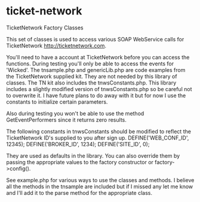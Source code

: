 ticket-network
==============

TicketNetwork Factory Classes

This set of classes is used to access various SOAP WebService calls
for TicketNetwork http://ticketnetwork.com.

You'll need to have a account at TicketNetwork before you can access
the functions. During testing you'll only be able to access the events for 'Wicked'.
The tnsample.php and genericLib.php are code examples from the TicketNetwork supplied kit. 
They are not needed by this library of classes. The TN kit also includes the tnwsConstants.php. 
This library includes a slightly modified version of tnwsConstants.php so be careful not to 
overwrite it. I have future plans to do away with it but for now I use the constants
to initialize certain parameters.

Also during testing you won't be able to use the method GetEventPerformers since it
returns zero results.

The following constants in tnwsConstants should be modified to reflect the TicketNetwork 
ID's supplied to you after sign up.
DEFINE('WEB_CONF_ID', 12345);
DEFINE('BROKER_ID', 1234);
DEFINE('SITE_ID', 0);

They are used as defaults in the library. You can also override them by passing the 
appropriate values to the factory constructor or factory->config().

See example.php for various ways to use the classes and methods. I believe all the methods
in the tnsample are included but if I missed any let me know and I'll add it to the parse method
for the appropriate class.


 
